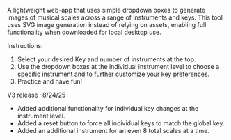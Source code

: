 A lightweight web-app that uses simple dropdown boxes to generate images of musical scales across a range of instruments and keys. This tool uses SVG image generation instead of relying on assets, enabling full functionality when downloaded for local desktop use.

Instructions:

1. Select your desired Key and number of instruments at the top.
2. Use the dropdown boxes at the individual instrument level to choose a specific instrument and to further customize your key preferences.
3. Practice and have fun! 

V3 release -8/24/25

- Added additional functionality for individual key changes at the instrument level.
- Added a reset button to force all individual keys to match the global key.
- Added an additional instrument for an even 8 total scales at a time.

